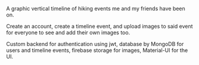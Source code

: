 A graphic vertical timeline of hiking events me and my friends have been on.

Create an account, create a timeline event, and upload images to said event for everyone to see and add their own images too.

Custom backend for authentication using jwt, database by MongoDB for users and timeline events, firebase storage for images, Material-UI for the UI.
